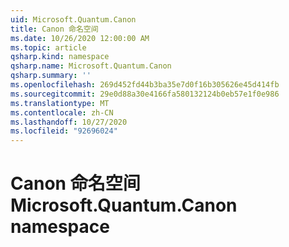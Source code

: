```yaml
---
uid: Microsoft.Quantum.Canon
title: Canon 命名空间
ms.date: 10/26/2020 12:00:00 AM
ms.topic: article
qsharp.kind: namespace
qsharp.name: Microsoft.Quantum.Canon
qsharp.summary: ''
ms.openlocfilehash: 269d452fd44b3ba35e7d0f16b305626e45d414fb
ms.sourcegitcommit: 29e0d88a30e4166fa580132124b0eb57e1f0e986
ms.translationtype: MT
ms.contentlocale: zh-CN
ms.lasthandoff: 10/27/2020
ms.locfileid: "92696024"
---
```

# <a name="microsoftquantumcanon-namespace"></a><span data-ttu-id="e5f02-102">Canon 命名空间</span><span class="sxs-lookup"><span data-stu-id="e5f02-102">Microsoft.Quantum.Canon namespace</span></span>



